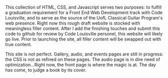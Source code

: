 <!-- Hi! Read below -->

This collection of HTML, CSS, and Javascript serves two purposes: to fulfill a graduation requirement for a Front End Web Development track with Code Louisville, and to serve as the source of the UofL Classical Guitar Program's web presence. Right now this rough draft website is stocked with meaningless filler content. After I add the finishing touches and submit this code to github for review by Code Louisville personel, this website will likely go live. Prior to launching the site, all filler content will be swapped out with true content.

This site is not perfect. Gallery, audio, and events pages are still in progress: the CSS is not as refined on these pages. The audio page is in dire need of optimization...Right now, the front page is where the magic is at. The day has come, to judge a book by its cover.

<!-- Oh hey. There's nothing left to read here...-->

<!-- This comment is truly pointless. I just like to type. -->